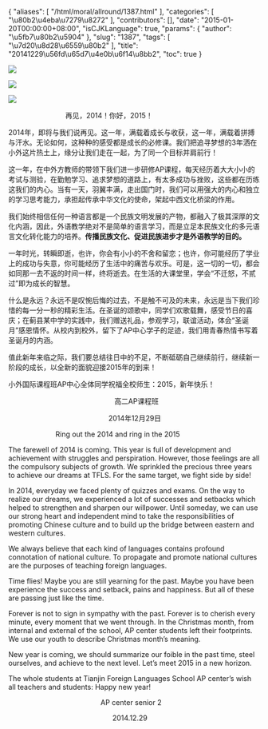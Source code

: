 {
    "aliases": [
        "/html/moral/allround/1387.html"
    ],
    "categories": [
        "\u80b2\u4eba\u7279\u8272"
    ],
    "contributors": [],
    "date": "2015-01-20T00:00:00+08:00",
    "isCJKLanguage": true,
    "params": {
        "author": "\u5fb7\u80b2\u5904"
    },
    "slug": "1387",
    "tags": [
        "\u7d20\u8d28\u6559\u80b2"
    ],
    "title": "20141229\u56fd\u65d7\u4e0b\u6f14\u8bb2",
    "toc": true
}

![](https://cdn.tfls.online/mirror/full/4fd414ef99f75de69a979a95723a97b581d40d3b.jpg)




![](https://cdn.tfls.online/mirror/full/0d154b509654f56fde308b2a866a559f809b2db0.jpg)




![](https://cdn.tfls.online/mirror/full/18b70a0bc7ae0984619e4da44472878aaabee9c0.jpg)




  





                             再见，2014！你好，2015！




2014年，即将与我们说再见。这一年，满载着成长与收获，这一年，满载着拼搏与汗水。无论如何，这种种的感受都是成长的必修课。我们把追寻梦想的3年洒在小外这片热土上，缘分让我们走在一起，为了同一个目标并肩前行！




这一年，在中外方教师的带领下我们进一步研修AP课程，每天经历着大大小小的考试与测验，在勤勉学习、追求梦想的道路上，有太多成功与挫败，这些都在历练这我们的内心。当有一天，羽翼丰满，走出国门时，我们可以用强大的内心和独立的学习思考能力，承担起传承中华文化的使命，架起中西文化桥梁的作用。




我们始终相信任何一种语言都是一个民族文明发展的产物，都融入了极其深厚的文化内涵，因此，外语教学绝对不是简单的语言学习，而是立足本民族文化的多元语言文化转化能力的培养。**传播民族文化、促进民族进步才是外语教学的目的。**




一年时光，转瞬即逝，也许，你会有小小的不舍和留恋；也许，你可能经历了学业上的成功与失意，你可能经历了生活中的痛苦与欢乐。可是，这一切的一切，都会如同那一去不返的时间一样，终将逝去。在生活的大课堂里，学会“不迁怒，不贰过”即为成长的智慧。




什么是永远？永远不是叹惋后悔的过去，不是触不可及的未来，永远是当下我们珍惜的每一分一秒的精彩生活。在圣诞的颂歌中，同学们欢歌载舞，感受节日的喜庆；在蓟县某中学的实践中，我们赠送礼品，参观学习，联谊活动，体会“圣诞月”感恩情怀。从校内到校外，留下了AP中心学子的足迹，我们用青春热情书写着圣诞月的内涵。




值此新年来临之际，我们要总结往日中的不足，不断砥砺自己继续前行，继续新一阶段的成长，以全新的面貌迎接2015年的到来！




小外国际课程班AP中心全体同学祝福全校师生：2015，新年快乐！ 









                                                      高二AP课程班 




                                                  
2014年12月29日




  





  





                        Ring out the 2014 and ring
in the 2015




The farewell of 2014 is coming. This year is full of
development and achievement with struggles and perspiration. However, those
feelings are all the compulsory subjects of growth. We sprinkled the precious
three years to achieve our dreams at TFLS. For the same target, we fight side
by side!









In 2014, everyday we faced plenty of quizzes and
exams. On the way to realize our dreams, we experienced a lot of successes and
setbacks which helped to strengthen and sharpen our willpower. Until someday,
we can use our strong heart and independent mind to take the responsibilities
of promoting Chinese culture and to build up the bridge between eastern and
western cultures. 




We always believe that each kind of languages contains
profound connotation of national culture. To propagate and promote national
cultures are the purposes of teaching foreign languages.









Time flies! Maybe you are still yearning for the past.
Maybe you have been experience the success and setback, pains and happiness.
But all of these are passing just like the time.









Forever is not to sign in sympathy with the past.
Forever is to cherish every minute, every moment that we went through. In the
Christmas month, from internal and external of the school, AP center students
left their footprints. We use our youth to describe Christmas month’s meaning.









New year is coming, we should summarize our foible in
the past time, steel ourselves, and achieve to the next level. Let’s meet 2015
in a new horizon. 




The whole students at Tianjin Foreign Languages School
AP center’s wish all teachers and students: Happy new year!




                                              
AP center senior 2 




                                                    
2014.12.29




  





  



